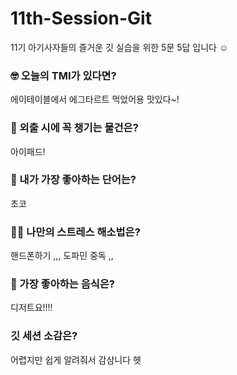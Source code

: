 # 11th-Session-Git
11기 아기사자들의 즐거운 깃 실습을 위한 5문 5답 입니다 ☺️

### 🤓 오늘의 TMI가 있다면?
에이테이블에서 에그타르트 먹었어용 맛있다~!

### 🎒 외출 시에 꼭 챙기는 물건은?
아이패드!

### 🤙 내가 가장 좋아하는 단어는?
초코

### 🧘‍♀️ 나만의 스트레스 해소법은?
핸드폰하기 ,,, 도파민 중독 ,,

### 🍧 가장 좋아하는 음식은?
디저트요!!!!

### 깃 세션 소감은?
어렵지만 쉽게 알려줘서 감삼니다 헷